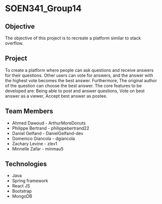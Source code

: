 # SOEN341_Group14

## Objective

The objective of this project is to recreate a platform similar to stack overflow.

## Project

To create a platform where people can ask questions and receive answers for their questions. Other users can vote for answers, and the answer with the highest vote becomes the best answer. Furthermore, The original author of the question can choose the best answer.
The core features to be developed are: Being able to post and answer questions, Vote on best answer as a viewer, Accept best answer as postee.

## Team Members

* Ahmed Dawoud - ArthurMoreDonuts
* Philippe Bertrand - philippebertrand22
* Daniel Gelfand - DanielGelfand-dev
* Domenico Giancola - dgiancola
* Zachary Levine - zlev1
* Minnelle Zafar - minmau5

## Technologies
* Java
* Spring framework
* React JS
* Bootstrap
* MongoDB
